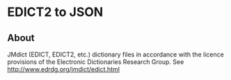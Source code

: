 # EDICT2 to JSON
## About
JMdict (EDICT, EDICT2, etc.) dictionary files in accordance with the licence provisions of the Electronic Dictionaries Research Group. See http://www.edrdg.org/jmdict/edict.html

